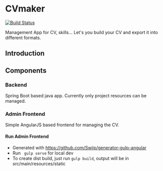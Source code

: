 # CVmaker
[![Build Status](https://travis-ci.org/marcopotento/cvmaker.svg)](https://travis-ci.org/marcopotento/cvmaker)

Management App for CV, skills... Let's you build your CV and export it into different formats.

## Introduction


## Components

### Backend
Spring Boot based java app. Currently only project resources can be managed. 

### Admin Frontend
Simple AngularJS based frontend for managing the CV.

#### Run Admin Frontend
* Generated with https://github.com/Swiip/generator-gulp-angular
* Run ``` gulp serve``` for local dev 
* To create dist build, just run ``` gulp build ```, output will be in src/main/resources/static
